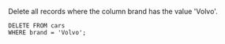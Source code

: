 Delete all records where the column brand has the value 'Volvo'.

    DELETE FROM cars
    WHERE brand = 'Volvo';
